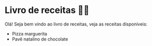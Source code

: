 # Livro de receitas :man_cook:

Olá! Seja bem vindo ao livro de receitas, veja as receitas disponíveis:

- Pizza marguerita
- Pavê natalino de chocolate 
